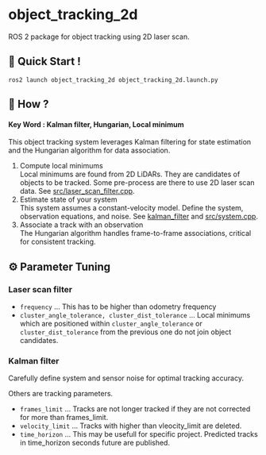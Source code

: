 # object_tracking_2d
ROS 2 package for object tracking using 2D laser scan.

## :rocket: Quick Start !
```
ros2 launch object_tracking_2d object_tracking_2d.launch.py
```

## :thinking: How ?
#### Key Word : Kalman filter, Hungarian, Local minimum 

This object tracking system leverages Kalman filtering for state estimation and the Hungarian algorithm for data association.
1. Compute local minimums  
    Local minimums are found from 2D LiDARs. They are candidates of objects to be tracked. Some pre-process are there to use 2D laser scan data. See [src/laser_scan_filter.cpp](./include/object_tracking_2d/laser_scan_filter.hpp).
2. Estimate state of your system  
    This system assumes a constant-velocity model. Define the system, observation equations, and noise. See [kalman_filter](./kalman_filter/) and [src/system.cpp](./src/system.cpp).
3. Associate a track with an observation  
    The Hungarian algorithm handles frame-to-frame associations, critical for consistent tracking.


## :gear: Parameter Tuning
### Laser scan filter
- ```frequency``` ... This has to be higher than odometry frequency 
- ```cluster_angle_tolerance, cluster_dist_tolerance``` ... Local minimums which are positioned within ```cluster_angle_tolerance``` or ```cluster_dist_tolerance``` from the previous one do not join object candidates.

### Kalman filter
Carefully define system and sensor noise for optimal tracking accuracy.

Others are tracking parameters.
- ```frames_limit``` ... Tracks are not longer tracked if they are not corrected for more than frames_limit. 
- ```velocity_limit``` ... Tracks with higher than vleocity_limit are deleted.
- ```time_horizon``` ... This may be usefull for specific project. Predicted tracks in time_horizon seconds future are published.